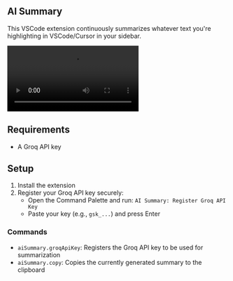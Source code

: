 ## AI Summary

This VSCode extension continuously summarizes whatever text you're highlighting in VSCode/Cursor in your sidebar.

![Video](./demo_video.mp4)

## Requirements
- A Groq API key

## Setup
1. Install the extension
2. Register your Groq API key securely:
   - Open the Command Palette and run: `AI Summary: Register Groq API Key`
   - Paste your key (e.g., `gsk_...`) and press Enter

### Commands
- `aiSummary.groqApiKey`: Registers the Groq API key to be used for summarization
- `aiSummary.copy`: Copies the currently generated summary to the clipboard
